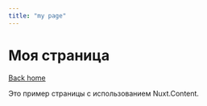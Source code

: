 ```yaml
---
title: "my page"
---
```


# Моя страница

[Back home](/)


Это пример страницы с использованием Nuxt.Content.